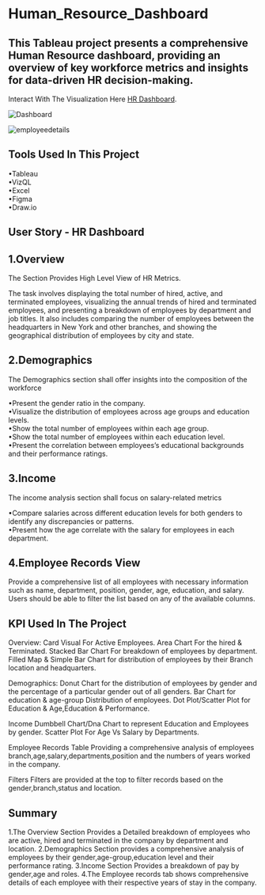 # Human_Resource_Dashboard 
This Tableau project presents a comprehensive Human Resource dashboard, providing an overview of key workforce metrics and insights for data-driven HR decision-making.
--

Interact With The Visualization Here [HR Dashboard](https://public.tableau.com/views/HRDashboard_17248635992390/HRSummary?:language=en-US&:sid=&:redirect=auth&:display_count=n&:origin=viz_share_link).

![Dashboard](https://github.com/user-attachments/assets/0088e345-c513-43b0-be06-a521fcde49ac)

![employeedetails](https://github.com/user-attachments/assets/66884cb2-5e39-482b-b6b5-77567dccb4a9)

Tools Used In This Project <br />
--
•Tableau <br />
•VizQL <br />
•Excel <br />
•Figma <br />
•Draw.io <br />

User Story - HR Dashboard
--
1.Overview
--
The Section Provides High Level View of HR Metrics.

The task involves displaying the total number of hired, active, and terminated employees, visualizing the annual trends of hired and terminated employees, and presenting a breakdown of employees by department and job titles. It also includes comparing the number of employees between the headquarters in New York and other branches, and showing the geographical distribution of employees by city and state.

2.Demographics
--
The Demographics section shall offer insights into the composition of the workforce

•Present the gender ratio in the company.<br />
•Visualize the distribution of employees across age groups and education levels.<br />
•Show the total number of employees within each age group.<br />
•Show the total number of employees within each education level.<br />
•Present the correlation between employees’s educational backgrounds and their performance ratings.<br />

3.Income
--
The income analysis section shall focus on salary-related metrics

•Compare salaries across different education levels for both genders to identify any discrepancies or patterns.<br />
•Present how the age correlate with the salary for employees in each department.<br />

4.Employee Records View
--
Provide a comprehensive list of all employees with necessary information such as name, department, position, gender, age, education, and salary.
Users should be able to filter the list based on any of the available columns.

KPI Used In The Project
--
Overview:
Card Visual For Active Employees.
Area Chart For the hired & Terminated.
Stacked Bar Chart For breakdown of employees by department.
Filled Map & Simple Bar Chart for distribution of employees by their Branch location and headquarters.

Demographics:
Donut Chart for the distribution of employees by gender and the percentage of a particular gender out of all genders.
Bar Chart for education & age-group Distribution of employees.
Dot Plot/Scatter Plot for Education & Age,Education & Performance.

Income
Dumbbell Chart/Dna Chart to represent Education and Employees by gender.
Scatter Plot For Age Vs Salary by Departments.

Employee Records
Table Providing a comprehensive analysis of employees branch,age,salary,departments,position and the numbers of years worked in the company.

Filters
Filters are provided at the top to filter records based on the gender,branch,status and location.

Summary
--
1.The Overview Section Provides a Detailed breakdown of employees who are active, hired and terminated in the company by department and location.
2.Demographics Section provides a comprehensive analysis of employees by their gender,age-group,education level and their performance rating.
3.Income Section Provides a breakdown of pay by gender,age and roles.
4.The Employee records tab shows comprehensive details of each employee with their respective years of stay in the company.




